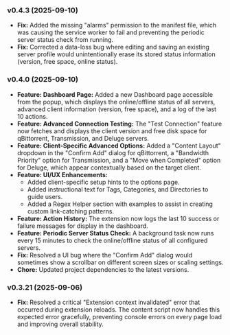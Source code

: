 ### v0.4.3 (2025-09-10)

*   **Fix:** Added the missing "alarms" permission to the manifest file, which was causing the service worker to fail and preventing the periodic server status check from running.
*   **Fix:** Corrected a data-loss bug where editing and saving an existing server profile would unintentionally erase its stored status information (version, free space, online status).

### v0.4.0 (2025-09-10)

*   **Feature: Dashboard Page:** Added a new Dashboard page accessible from the popup, which displays the online/offline status of all servers, advanced client information (version, free space), and a log of the last 10 actions.
*   **Feature: Advanced Connection Testing:** The "Test Connection" feature now fetches and displays the client version and free disk space for qBittorrent, Transmission, and Deluge servers.
*   **Feature: Client-Specific Advanced Options:** Added a "Content Layout" dropdown in the "Confirm Add" dialog for qBittorrent, a "Bandwidth Priority" option for Transmission, and a "Move when Completed" option for Deluge, which appear contextually based on the target client.
*   **Feature: UI/UX Enhancements:**
    *   Added client-specific setup hints to the options page.
    *   Added instructional text for Tags, Categories, and Directories to guide users.
    *   Added a Regex Helper section with examples to assist in creating custom link-catching patterns.
*   **Feature: Action History:** The extension now logs the last 10 success or failure messages for display in the dashboard.
*   **Feature: Periodic Server Status Check:** A background task now runs every 15 minutes to check the online/offline status of all configured servers.
*   **Fix:** Resolved a UI bug where the "Confirm Add" dialog would sometimes show a scrollbar on different screen sizes or scaling settings.
*   **Chore:** Updated project dependencies to the latest versions.

### v0.3.21 (2025-09-06)

*   **Fix:** Resolved a critical "Extension context invalidated" error that occurred during extension reloads. The content script now handles this expected error gracefully, preventing console errors on every page load and improving overall stability.
